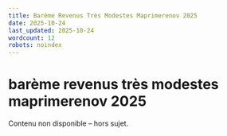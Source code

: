 ```yaml
---
title: Barème Revenus Très Modestes Maprimerenov 2025
date: 2025-10-24
last_updated: 2025-10-24
wordcount: 12
robots: noindex
---
```


# barème revenus très modestes maprimerenov 2025

Contenu non disponible – hors sujet.